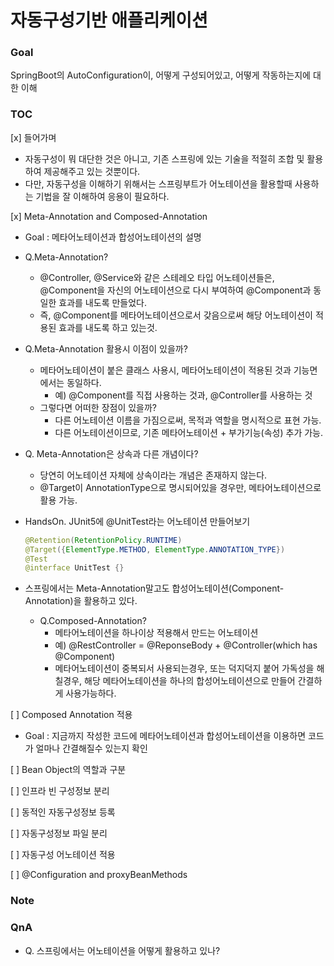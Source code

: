 # 자동구성기반 애플리케이션 

### Goal
SpringBoot의 AutoConfiguration이, 어떻게 구성되어있고, 어떻게 작동하는지에 대한 이해

### TOC

[x] 들어가며

- 자동구성이 뭐 대단한 것은 아니고, 기존 스프링에 있는 기술을 적절히 조합 및 활용하여 제공해주고 있는 것뿐이다.
- 다만, 자동구성을 이해하기 위해서는 스프링부트가 어노테이션을 활용할때 사용하는 기법을 잘 이해하여 응용이 필요하다.

[x] Meta-Annotation and Composed-Annotation

- Goal : 메타어노테이션과 합성어노테이션의 설명

- Q.Meta-Annotation?
  - @Controller, @Service와 같은 스테레오 타입 어노테이션들은, @Component을 자신의 어노테이션으로 다시 부여하여 @Component과 동일한 효과를 내도록 만들었다.
  - 즉, @Component를 메타어노테이션으로서 갖음으로써 해당 어노테이션이 적용된 효과를 내도록 하고 있는것.

- Q.Meta-Annotation 활용시 이점이 있을까?
  - 메타어노테이션이 붙은 클래스 사용시, 메타어노테이션이 적용된 것과 기능면에서는 동일하다.
    - 예) @Component를 직접 사용하는 것과, @Controller를 사용하는 것
  - 그렇다면 어떠한 장점이 있을까?
    - 다른 어노테이션 이름을 가짐으로써, 목적과 역할을 명시적으로 표현 가능.
    - 다른 어노테이션이므로, 기존 메타어노테이션 + 부가기능(속성) 추가 가능.

- Q. Meta-Annotation은 상속과 다른 개념이다?
  - 당연히 어노테이션 자체에 상속이라는 개념은 존재하지 않는다.
  - @Target이 AnnotationType으로 명시되어있을 경우만, 메타어노테이션으로 활용 가능.

- HandsOn. JUnit5에 @UnitTest라는 어노테이션 만들어보기
  ```java
  @Retention(RetentionPolicy.RUNTIME)
  @Target({ElementType.METHOD, ElementType.ANNOTATION_TYPE})
  @Test
  @interface UnitTest {}
  ```
- 스프링에서는 Meta-Annotation말고도 합성어노테이션(Component-Annotation)을 활용하고 있다.
  - Q.Composed-Annotation?
    - 메타어노테이션을 하나이상 적용해서 만드는 어노테이션
    - 예) @RestController = @ReponseBody + @Controller(which has @Component)
    - 메타어노테이션이 중복되서 사용되는경우, 또는 덕지덕지 붙어 가독성을 해칠경우, 해당 메타어노테이션을 하나의 합성어노테이션으로 만들어 간결하게 사용가능하다.
 
[ ] Composed Annotation 적용

- Goal : 지금까지 작성한 코드에 메타어노테이션과 합성어노테이션을 이용하면 코드가 얼마나 간결해질수 있는지 확인

[ ] Bean Object의 역할과 구분

[ ] 인프라 빈 구성정보 분리

[ ] 동적인 자동구성정보 등록

[ ] 자동구성정보 파일 분리

[ ] 자동구성 어노테이션 적용

[ ] @Configuration and proxyBeanMethods

### Note



### QnA
- Q. 스프링에서는 어노테이션을 어떻게 활용하고 있나?
